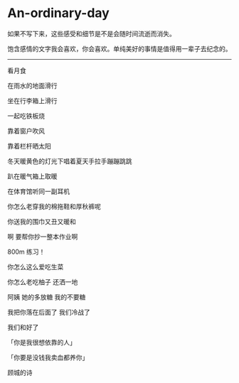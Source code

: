 # An-ordinary-day
如果不写下来，这些感受和细节是不是会随时间流逝而消失。

饱含感情的文字我会喜欢，你会喜欢。单纯美好的事情是值得用一辈子去纪念的。

---

看月食

在雨水的地面滑行

坐在行李箱上滑行

一起吃铁板烧

靠着窗户吹风

靠着栏杆晒太阳

冬天暖黄色的灯光下唱着夏天手拉手蹦蹦跳跳

趴在暖气箱上取暖

在体育馆听同一副耳机

你怎么老穿我的棉拖鞋和厚秋裤呢

你送我的围巾又丑又暖和

啊 要帮你抄一整本作业啊

800m 练习！

你怎么这么爱吃生菜

你怎么老吃柚子 还洒一地

阿姨 她的多放糖 我的不要糖 

我把你落在后面了 我们冷战了

我们和好了

「你是我很想依靠的人」

「你要是没钱我卖血都养你」

顾城的诗



